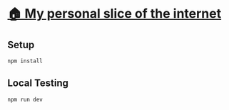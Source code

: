 # [🏠 My personal slice of the internet](https://macalu.so)

## Setup

```bash
npm install
```

## Local Testing

```bash
npm run dev
```

